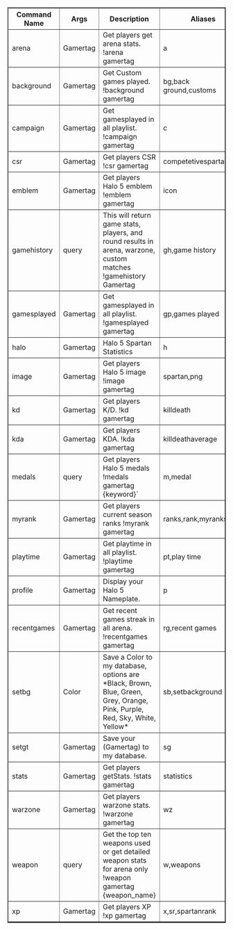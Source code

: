

<table id="userdata" border="2">
<thead>
<tr><th>Command Name</th>
<th>Args</th>
<th>Description</th>
<th>Aliases</th>
				</tr></thead>
				<tbody>

<tr><td>arena</td><td>Gamertag</td><td>Get players get arena stats.
!arena gamertag</td><td>a</td></tr><tr><td>background</td><td>Gamertag</td><td>Get Custom games played.
 !background gamertag </td><td>bg,back ground,customs</td></tr><tr><td>campaign</td><td>Gamertag</td><td>Get gamesplayed in all playlist.
 !campaign gamertag </td><td>c</td></tr><tr><td>csr</td><td>Gamertag</td><td>Get players CSR
!csr gamertag</td><td>competetivespartanrank</td></tr><tr><td>emblem</td><td>Gamertag</td><td>Get players Halo 5 emblem
 !emblem gamertag</td><td>icon</td></tr><tr><td>gamehistory</td><td>query</td><td>This will return game stats, players, and round results in arena, warzone, custom matches
!gamehistory Gamertag
	</td><td>gh,game history</td></tr><tr><td>gamesplayed</td><td>Gamertag</td><td>Get gamesplayed in all playlist.
 !gamesplayed gamertag
	</td><td>gp,games played</td></tr><tr><td>halo</td><td>Gamertag</td><td>Halo 5 Spartan Statistics</td><td>h</td></tr><tr><td>image</td><td>Gamertag</td><td>Get players Halo 5 image
 !image gamertag</td><td>spartan,png</td></tr><tr><td>kd</td><td>Gamertag</td><td>Get players K/D.
 !kd gamertag </td><td>killdeath</td></tr><tr><td>kda</td><td>Gamertag</td><td>Get players KDA.
 !kda gamertag </td><td>killdeathaverage</td></tr><tr><td>medals</td><td>query</td><td>Get players Halo 5 medals
 !medals gamertag {keyword}`</td><td>m,medal</td></tr><tr><td>myrank</td><td>Gamertag</td><td>Get players current season ranks
!myrank gamertag </td><td>ranks,rank,myranks</td></tr><tr><td>playtime</td><td>Gamertag</td><td>Get playtime in all playlist.
 !playtime gamertag </td><td>pt,play time</td></tr><tr><td>profile</td><td>Gamertag</td><td>Display your Halo 5 Nameplate.</td><td>p</td></tr><tr><td>recentgames</td><td>Gamertag</td><td>Get recent games streak in all arena.
 !recentgames gamertag </td><td>rg,recent games</td></tr><tr><td>setbg</td><td>Color</td><td>Save a Color to my database, options are *Black, Brown, Blue, Green, Grey, Orange, Pink, Purple, Red, Sky, White, Yellow*</td><td>sb,setbackground</td></tr><tr><td>setgt</td><td>Gamertag</td><td>Save your (Gamertag) to my database.</td><td>sg</td></tr><tr><td>stats</td><td>Gamertag</td><td>Get players getStats.
 !stats gamertag </td><td>statistics</td></tr><tr><td>warzone</td><td>Gamertag</td><td>Get players warzone stats.
 !warzone gamertag </td><td>wz</td></tr><tr><td>weapon</td><td>query</td><td>Get the top ten weapons used or get detailed weapon stats for arena only
!weapon gamertag {weapon_name}</td><td>w,weapons</td></tr><tr><td>xp</td><td>Gamertag</td><td>Get players XP
 !xp gamertag </td><td>x,sr,spartanrank</td></tr></tbody>
			</table>
